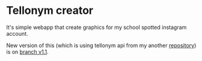 # Tellonym creator

It's simple webapp that create graphics for my school spotted instagram account.

New version of this (which is using tellonym api from my another [repository](https://github.com/Rei-666/django-tellonym-api)) is on [branch v1.1](https://github.com/Rei-666/instagram_tellonym_creator/tree/v1.1).
